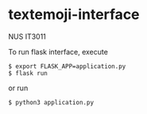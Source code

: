 # textemoji-interface

NUS IT3011

To run flask interface, execute 
```
$ export FLASK_APP=application.py
$ flask run
```

or run
```
$ python3 application.py
```

